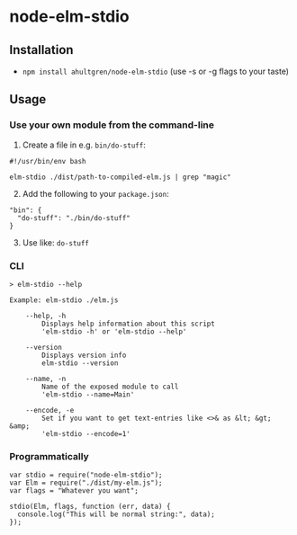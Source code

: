 # node-elm-stdio

## Installation

* `npm install ahultgren/node-elm-stdio` (use -s or -g flags to your taste)

## Usage

### Use your own module from the command-line

1. Create a file in e.g. `bin/do-stuff`:
  ```
  #!/usr/bin/env bash

  elm-stdio ./dist/path-to-compiled-elm.js | grep "magic"
  ```

2. Add the following to your `package.json`:
  ```
  "bin": {
    "do-stuff": "./bin/do-stuff"
  }
  ```

3. Use like: `do-stuff`

### CLI

```
> elm-stdio --help

Example: elm-stdio ./elm.js

	--help, -h
		Displays help information about this script
		'elm-stdio -h' or 'elm-stdio --help'

	--version
		Displays version info
		elm-stdio --version

	--name, -n
		Name of the exposed module to call
		'elm-stdio --name=Main'

	--encode, -e
		Set if you want to get text-entries like <>& as &lt; &gt; &amp;
		'elm-stdio --encode=1'
```

### Programmatically

```
var stdio = require("node-elm-stdio");
var Elm = require("./dist/my-elm.js");
var flags = "Whatever you want";

stdio(Elm, flags, function (err, data) {
  console.log("This will be normal string:", data);
});
```
